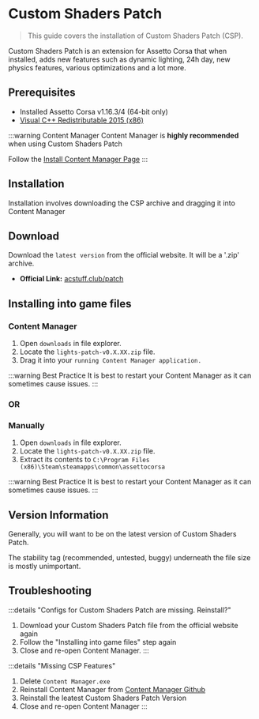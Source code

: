 # Custom Shaders Patch

> This guide covers the installation of Custom Shaders Patch (CSP).

Custom Shaders Patch is an extension for Assetto Corsa that when installed, adds new features such as dynamic lighting, 24h day, new physics features, various optimizations and a lot more.

## Prerequisites

- Installed Assetto Corsa v1.16.3/4 (64-bit only)
- [Visual C++ Redistributable 2015 (x86)](https://www.microsoft.com/en-us/download/details.aspx?id=48145)

:::warning Content Manager
Content Manager is **highly recommended** when using Custom Shaders Patch

Follow the [Install Content Manager Page](installing-cm.md)
:::

## Installation

Installation involves downloading the CSP archive and dragging it into Content Manager

## Download

Download the `latest version` from the official website. It will be a '.zip' archive.

- **Official Link:** [acstuff.club/patch](https://acstuff.club/patch/)

## Installing into game files

### Content Manager

1. Open `downloads` in file explorer.
2. Locate the `lights-patch-v0.X.XX.zip` file.
3. Drag it into your `running Content Manager application.`

:::warning Best Practice
It is best to restart your Content Manager as it can sometimes cause issues.
:::

### OR

### Manually

1. Open `downloads` in file explorer.
2. Locate the `lights-patch-v0.X.XX.zip` file.
3. Extract its contents to `C:\Program Files (x86)\Steam\steamapps\common\assettocorsa`

:::warning Best Practice
It is best to restart your Content Manager as it can sometimes cause issues.
:::

## Version Information

Generally, you will want to be on the latest version of Custom Shaders Patch.

The stability tag (recommended, untested, buggy) underneath the file size is mostly unimportant.

## Troubleshooting

:::details "Configs for Custom Shaders Patch are missing. Reinstall?"
1. Download your Custom Shaders Patch file from the official website again
2. Follow the "Installing into game files" step again
3. Close and re-open Content Manager.
:::

:::details "Missing CSP Features"
1. Delete `Content Manager.exe`
2. Reinstall Content Manager from [Content Manager Github](https://github.com/gro-ove/actools/releases/download/v0.8.2686.39678/Content.Manager.zip)
3. Reinstall the leatest Custom Shaders Patch Version
4. Close and re-open Content Manager
:::
